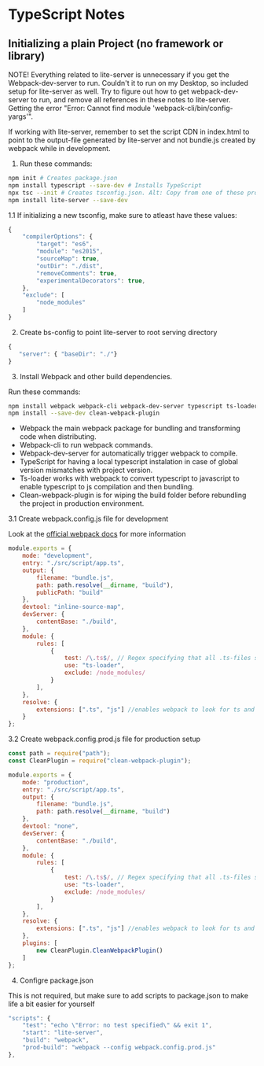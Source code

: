 # TypeScript Notes

## Initializing a plain Project (no framework or library)

NOTE! Everything related to lite-server is unnecessary if you get the Webpack-dev-server to run.
Couldn't it to run on my Desktop, so included setup for lite-server as well. Try to figure out 
how to get webpack-dev-server to run, and remove all references in these notes to lite-server.
Getting the error "Error: Cannot find module 'webpack-cli/bin/config-yargs'".

If working with lite-server, remember to set the script CDN in index.html to point to the output-file
generated by lite-server and not bundle.js created by webpack while in development.



1. Run these commands: 
```Bash
npm init # Creates package.json
npm install typescript --save-dev # Installs TypeScript
npx tsc --init # Creates tsconfig.json. Alt: Copy from one of these projects.
npm install lite-server --save-dev
```

1.1 If initializing a new tsconfig, make sure to atleast have these values:

```Javascript
{
	"compilerOptions": {
		"target": "es6",
		"module": "es2015",
		"sourceMap": true,   
		"outDir": "./dist",
		"removeComments": true,
		"experimentalDecorators": true,
	},
	"exclude": [
		"node_modules"
	]
}
````

2. Create bs-config to point lite-server to root serving directory
 
 ```Javascript
{
	"server": { "baseDir": "./"}
}
 ````
 
3. Install Webpack and other build dependencies.

Run these commands:
```Bash
npm install webpack webpack-cli webpack-dev-server typescript ts-loader
npm install --save-dev clean-webpack-plugin
```

 - Webpack the main webpack package for bundling and transforming code when distributing.
 - Webpack-cli to run webpack commands.
 - Webpack-dev-server for automatically trigger webpack to compile.
 - TypeScript for having a local typescript instalation in case of global version mismatches with project version.
 - Ts-loader works with webpack to convert typescript to javascript to enable typescript to js compilation and then bundling.
 - Clean-webpack-plugin is for wiping the build folder before rebundling the project in production environment.
 
3.1 Create webpack.config.js file for development

Look at the [official webpack docs](https://webpack.js.org/concepts/) for more information 

```Javascript
module.exports = {
    mode: "development",
    entry: "./src/script/app.ts",
    output: {
        filename: "bundle.js",
        path: path.resolve(__dirname, "build"),
        publicPath: "build"
    },
    devtool: "inline-source-map",
    devServer: {
        contentBase: "./build",
    },
    module: {
        rules: [
            {
                test: /\.ts$/, // Regex specifying that all .ts-files should be handled by this rule
                use: "ts-loader",
                exclude: /node_modules/
            }
        ],
    },
    resolve: {
        extensions: [".ts", "js"] //enables webpack to look for ts and js files. Only js files is default.
    }
};
```

3.2 Create webpack.config.prod.js file for production setup

```Javascript
const path = require("path");
const CleanPlugin = require("clean-webpack-plugin");

module.exports = {
    mode: "production",
    entry: "./src/script/app.ts",
    output: {
        filename: "bundle.js",
        path: path.resolve(__dirname, "build")
    },
    devtool: "none",
    devServer: {
        contentBase: "./build",
    },
    module: {
        rules: [
            {
                test: /\.ts$/, // Regex specifying that all .ts-files should be handled by this rule
                use: "ts-loader",
                exclude: /node_modules/
            }
        ],
    },
    resolve: {
        extensions: [".ts", "js"] //enables webpack to look for ts and js files. Only js files is default.
    },
    plugins: [
        new CleanPlugin.CleanWebpackPlugin()
    ]
};
```


4. Configre package.json

This is not required, but make sure to add scripts to package.json to make life a bit easier for yourself
```Javascript
"scripts": {
	"test": "echo \"Error: no test specified\" && exit 1",
    "start": "lite-server",
    "build": "webpack",
    "prod-build": "webpack --config webpack.config.prod.js"
},
```

